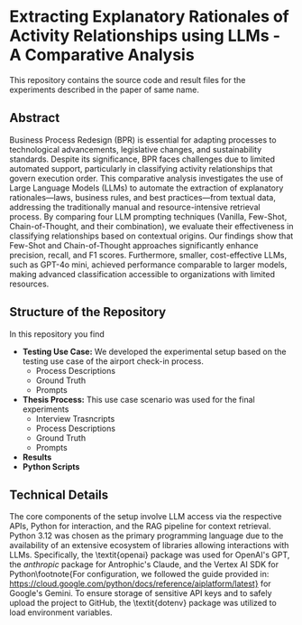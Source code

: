 # Extracting Explanatory Rationales of Activity Relationships using LLMs - A Comparative Analysis
This repository contains the source code and result files for the experiments described in the paper of same name.

## Abstract
Business Process Redesign (BPR) is essential for adapting processes to technological advancements, legislative changes, and sustainability standards. Despite its significance, BPR faces challenges due to limited automated support, particularly in classifying activity relationships that govern execution order. This comparative analysis investigates the use of Large Language Models (LLMs) to automate the extraction of explanatory rationales—laws, business rules, and best practices—from textual data, addressing the traditionally manual and resource-intensive retrieval process. By comparing four LLM prompting techniques (Vanilla, Few-Shot, Chain-of-Thought, and their combination), we evaluate their effectiveness in classifying relationships based on contextual origins. Our findings show that Few-Shot and Chain-of-Thought approaches significantly enhance precision, recall, and F1 scores. Furthermore, smaller, cost-effective LLMs, such as GPT-4o mini, achieved performance comparable to larger models, making advanced classification accessible to organizations with limited resources.


## Structure of the Repository
In this repository you find
* **Testing Use Case:** We developed the experimental setup based on the testing use case of the airport check-in process.
  * Process Descriptions
  * Ground Truth
  * Prompts
* **Thesis Process:** This use case scenario was used for the final experiments
  * Interview Trasncripts
  * Process Descriptions
  * Ground Truth
  * Prompts
* **Results** 
* **Python Scripts**


## Technical Details
The core components of the setup involve LLM access via the respective APIs, Python for interaction, and the RAG pipeline for context retrieval. Python 3.12 was chosen as the primary programming language due to the availability of an extensive ecosystem of libraries allowing interactions with LLMs. Specifically, the \textit{openai} package was used for OpenAI's GPT, the _anthropic_ package for Antrophic's Claude, and the Vertex AI SDK for Python\footnote{For configuration, we followed the guide provided in: https://cloud.google.com/python/docs/reference/aiplatform/latest} for Google's Gemini. To ensure storage of sensitive API keys and to safely upload the project to GitHub, the \textit{dotenv} package was utilized to load environment variables. 
